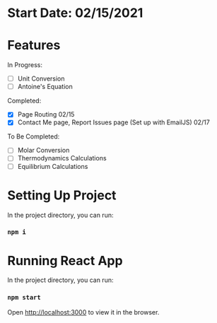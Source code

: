 # Start Date: 02/15/2021

# Features
In Progress:
- [ ] Unit Conversion
- [ ] Antoine's Equation

Completed: 
- [X] Page Routing 02/15
- [X] Contact Me page, Report Issues page (Set up with EmailJS) 02/17

To Be Completed:
- [ ] Molar Conversion
- [ ] Thermodynamics Calculations
- [ ] Equilibrium Calculations

# Setting Up Project

In the project directory, you can run:

### `npm i`

# Running React App

In the project directory, you can run:

### `npm start`

Open [http://localhost:3000](http://localhost:3000) to view it in the browser.

